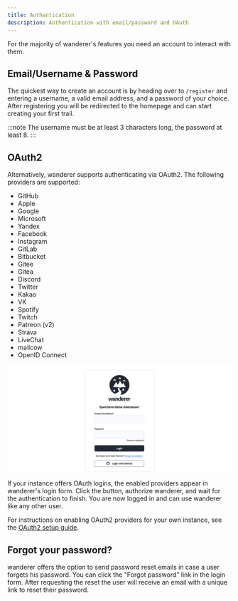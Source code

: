 ```yaml
---
title: Authentication
description: Authentication with email/password and OAuth
---
```


For the majority of <span class="-tracking-[0.075em]">wanderer</span>'s features you need an account to interact with them.

## Email/Username & Password

The quickest way to create an account is by heading over to `/register` and entering a username, a valid email address, and a password of your choice.
After registering you will be redirected to the homepage and can start creating your first trail.

:::note
The username must be at least 3 characters long, the password at least 8.
:::

## OAuth2

Alternatively, <span class="-tracking-[0.075em]">wanderer</span> supports authenticating via OAuth2. The following providers are supported:

- GitHub
- Apple
- Google
- Microsoft
- Yandex
- Facebook
- Instagram
- GitLab
- Bitbucket
- Gitee
- Gitea
- Discord
- Twitter
- Kakao
- VK
- Spotify
- Twitch
- Patreon (v2)
- Strava
- LiveChat
- mailcow
- OpenID Connect

![wanderer OAuth](../../../assets/guides/wanderer_oauth.png)

If your instance offers OAuth logins, the enabled providers appear in <span class="-tracking-[0.075em]">wanderer</span>'s login form. Click the button, authorize <span class="-tracking-[0.075em]">wanderer</span>, and wait for the authentication to finish. You are now logged in and can use <span class="-tracking-[0.075em]">wanderer</span> like any other user.

For instructions on enabling OAuth2 providers for your own instance, see the [OAuth2 setup guide](/run/backend-configuration/oauth2/).

## Forgot your password?
<span class="-tracking-[0.075em]">wanderer</span> offers the option to send password reset emails in case a user forgets his password.
You can click the "Forgot password" link in the login form. After requesting the reset the user will receive an email with a unique link to reset their password.